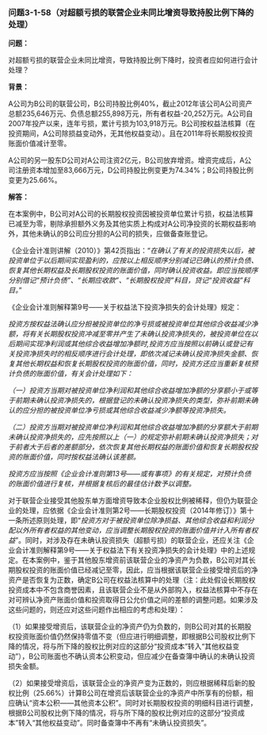 ### 问题3-1-58（对超额亏损的联营企业未同比增资导致持股比例下降的处理）

**问题：**

对超额亏损的联营企业未同比增资，导致持股比例下降时，投资者应如何进行会计处理？

**背景：**

A公司为B公司的联营公司，B公司持股比例40%，截止2012年该公司A公司资产总额235,646万元、负债总额255,898万元，所有者权益-20,252万元。A公司自2007年投产以来，连年亏损，累计亏损为103,918万元。B公司按权益法核算（在投资期间，A公司除损益变动外，无其他权益变动）。且在2011年将长期股权投资账面价值减计至零。

A公司的另一股东D公司对A公司注资2亿元，B公司放弃增资。增资完成后，A公司注册资本增加至83,666万元，D公司持股比例变更为74.34%；B公司持股比例变更为25.66%。

**解答：**

在本案例中，B公司对A公司的长期股权投资因被投资单位累计亏损，权益法核算已减至为零，剔除承担额外义务及其他实质上构成对A公司净投资的长期权益影响外，其他未确认的B公司应分担的A公司的损失，应做备查账登记。

《企业会计准则讲解（2010）》第42页指出：“*在确认了有关的投资损失以后，被投资单位于以后期间实现盈利的，应按以上相反顺序分别减记已确认的预计负债、恢复其他长期权益及长期股权投资的账面价值，同时确认投资收益。即应当按顺序分别借记“预计负债”、“长期应收款”、“长期股权投资”科目，贷记“投资收益”科目。*”

《企业会计准则解释第9号——关于权益法下投资净损失的会计处理》规定：

*投资方按权益法确认应分担被投资单位的净亏损或被投资单位其他综合收益减少净额，将有关长期股权投资冲减至零并产生了未确认投资净损失的，被投资单位在以后期间实现净利润或其他综合收益增加净额时,投资方应当按照以前确认或登记有关投资净损失时的相反顺序进行会计处理，即依次减记未确认投资净损失金额、恢复其他长期权益和恢复长期股权投资的账面价值，同时，投资方还应当重新复核预计负债的账面价值，有关会计处理如下：*

*（一）投资方当期对被投资单位净利润和其他综合收益增加净额的分享额小于或等于前期未确认投资净损失的，根据登记的未确认投资净损失的类型，弥补前期未确认的应分担的被投资单位净亏损或其他综合收益减少净额等投资净损失。*

*（二）投资方当期对被投资单位净利润和其他综合收益增加净额的分享额大于前期未确认投资净损失的，应先按照以上（一）的规定弥补前期未确认投资净损失；对于前者大于后者的差额部分，依次恢复其他长期权益的账面价值和恢复长期股权投资的账面价值，同时按权益法确认该差额。*

*投资方应当按照《企业会计准则第13号——或有事项》的有关规定，对预计负债的账面价值进行复核，并根据复核后的最佳估计数予以调整。*

对于联营企业接受其他股东单方面增资导致本企业股权比例被稀释，但仍为联营企业的处理，应依据《企业会计准则第2号——长期股权投资（2014年修订）》第十一条所述原则处理，即“*投资方对于被投资单位除净损益、其他综合收益和利润分配以外所有者权益的其他变动，应当调整长期股权投资的账面价值并计入所有者权益*”。同时，对涉及存在未确认投资损失（超额亏损）的联营企业，还应关注《企业会计准则解释第9号——关于权益法下有关投资净损失的会计处理》中的上述规定。在本案例中，鉴于其他股东增资前该联营企业的净资产为负数，B公司对其长期股权投资的账面价值已经减记至零，因此，应当根据该联营企业接受增资后的净资产是否恢复为正数，确定B公司在权益法核算中的处理（注：此处假设长期股权投资成本中不包含商誉因素，且该联营企业不是从外部购入，权益法核算中不存在对可辨认净资产账面价值和投资取得日公允价值之间的差额的调整问题。如果涉及这些问题的，则还应对这些问题作出相应的考虑和处理）：

（1）如果接受增资后，该联营企业的净资产仍为负数的，则B公司对其的长期股权投资账面价值仍然保持零值不变（但应进行明细调整，即根据B公司股权比例下降的情况，将与所下降的股权比例对应的这部分“投资成本”转入“其他权益变动”），B公司账面也不确认资本公积变动，但应减少在备查簿中确认的未确认投资损失金额。

（2）如果接受增资后，该联营企业的净资产变为正数的，则应根据稀释后新的股权比例（25.66%）计算B公司在增资后该联营企业的净资产中所享有的份额，相应确认“资本公积——其他资本公积”。同时对长期股权投资的明细科目进行调整，根据B公司股权比例下降的情况，将与所下降的股权比例对应的这部分“投资成本”转入“其他权益变动”。同时备查簿中不再有“未确认投资损失”。